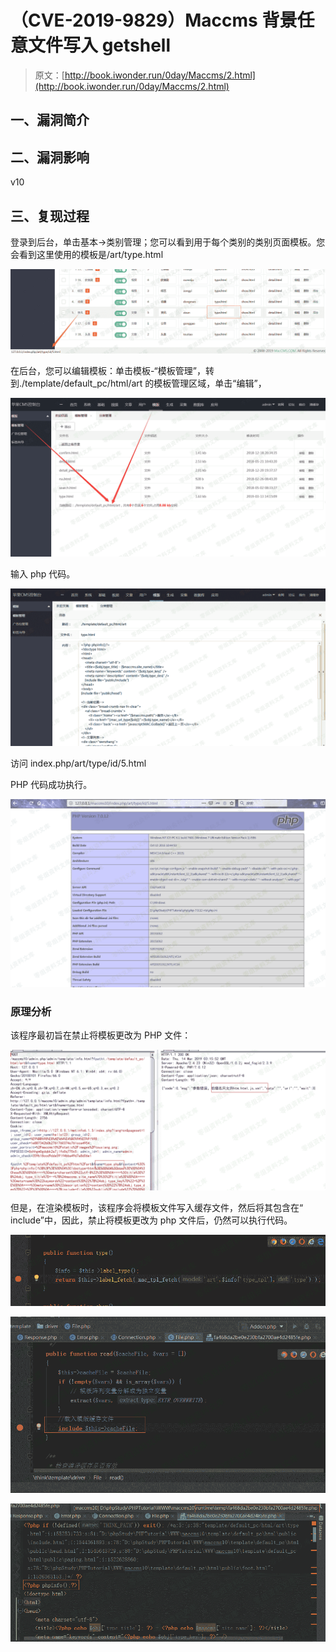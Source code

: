 # （CVE-2019-9829）Maccms 背景任意文件写入 getshell

> 原文：[http://book.iwonder.run/0day/Maccms/2.html](http://book.iwonder.run/0day/Maccms/2.html)

## 一、漏洞简介

## 二、漏洞影响

v10

## 三、复现过程

登录到后台，单击基本->类别管理；您可以看到用于每个类别的类别页面模板。您会看到这里使用的模板是/art/type.html

![image](img/de84c1721b68c0e6632435a8e10bd0ae.png)

在后台，您可以编辑模板：单击模板-“模板管理”，转到./template/default_pc/html/art 的模板管理区域，单击“编辑”，

![image](img/4bd983b63f74af74458085c65b2d45bd.png)

输入 php 代码。

![image](img/ef2dd01d1a81cfaa53d95479a33e6bb9.png)

访问 index.php/art/type/id/5.html

PHP 代码成功执行。

![image](img/74b5ad8e266532cdbb829b95e98c57cd.png)

### 原理分析

该程序最初旨在禁止将模板更改为 PHP 文件：

![image](img/4de491527bae2157b7973d2f5459121b.png)

但是，在渲染模板时，该程序会将模板文件写入缓存文件，然后将其包含在“ include”中，因此，禁止将模板更改为 php 文件后，仍然可以执行代码。

![image](img/5a9e2ad1b2a462f942f9fea9ca63e5fb.png)

![image](img/2ef82911cb4099f46dc8cb36131afcab.png)

![image](img/8fb1221017bcdb9c7d4c42505d551ba5.png)

